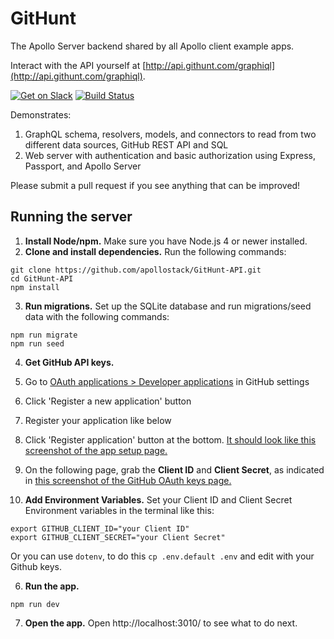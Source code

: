 # GitHunt

The Apollo Server backend shared by all Apollo client example apps.

Interact with the API yourself at [http://api.githunt.com/graphiql](http://api.githunt.com/graphiql).

[![Get on Slack](https://img.shields.io/badge/slack-join-orange.svg)](http://www.apollostack.com/#slack)
[![Build Status](https://travis-ci.org/apollographql/GitHunt-API.svg?branch=master)](https://travis-ci.org/apollographql/GitHunt-API)

Demonstrates:

1. GraphQL schema, resolvers, models, and connectors to read from two different data sources, GitHub REST API and SQL
2. Web server with authentication and basic authorization using Express, Passport, and Apollo Server

Please submit a pull request if you see anything that can be improved!

## Running the server

1. **Install Node/npm.** Make sure you have Node.js 4 or newer installed.
2. **Clone and install dependencies.**
  Run the following commands:

  ```
  git clone https://github.com/apollostack/GitHunt-API.git
  cd GitHunt-API
  npm install
  ```

3. **Run migrations.** Set up the SQLite database and run migrations/seed data with the following commands:

  ```
  npm run migrate
  npm run seed
  ```

4. **Get GitHub API keys.**
  1. Go to [OAuth applications > Developer applications](https://github.com/settings/developers) in GitHub settings
  2. Click 'Register a new application' button
  3. Register your application like below
  4. Click 'Register application' button at the bottom. [It should look like this screenshot of the app setup page.](screenshots/github-oath-setup.png)
  5. On the following page, grab the **Client ID** and **Client Secret**, as indicated in [this screenshot of the GitHub OAuth keys page.](screenshots/github-oauth-keys.png)

5. **Add Environment Variables.** Set your Client ID and Client Secret Environment variables in the terminal like this:
  ```
  export GITHUB_CLIENT_ID="your Client ID"
  export GITHUB_CLIENT_SECRET="your Client Secret"
  ```

  Or you can use `dotenv`, to do this `cp .env.default .env` and edit with your Github keys.

6. **Run the app.**

  ```
  npm run dev
  ```

7. **Open the app.** Open http://localhost:3010/ to see what to do next.
